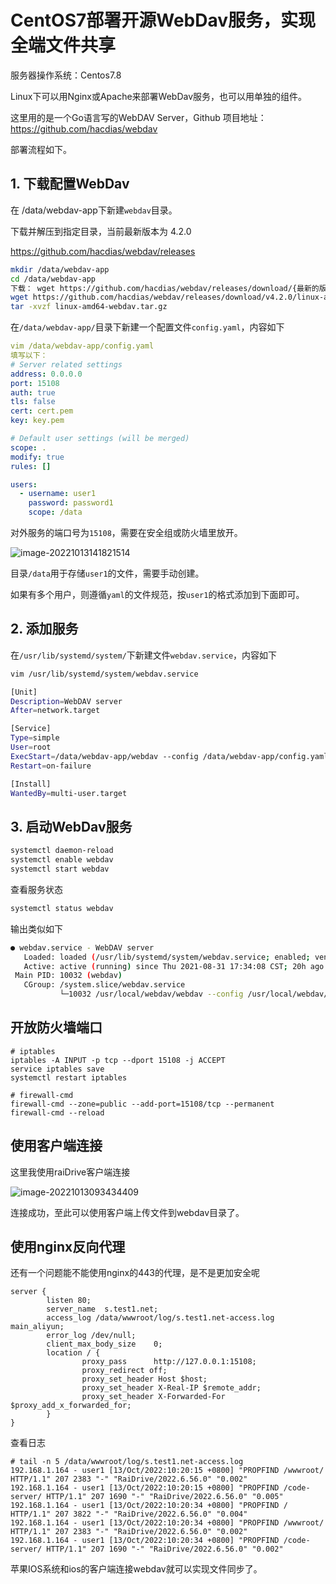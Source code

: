 # CentOS7部署开源WebDav服务，实现全端文件共享

服务器操作系统：Centos7.8

Linux下可以用Nginx或Apache来部署WebDav服务，也可以用单独的组件。

这里用的是一个Go语言写的WebDAV Server，Github 项目地址：https://github.com/hacdias/webdav

部署流程如下。

## 1. 下载配置WebDav

在 /data/webdav-app下新建`webdav`目录。

下载并解压到指定目录，当前最新版本为 4.2.0

https://github.com/hacdias/webdav/releases

```bash
mkdir /data/webdav-app
cd /data/webdav-app
下载： wget https://github.com/hacdias/webdav/releases/download/{最新的版本号}/linux-amd64-webdav.tar.gz
wget https://github.com/hacdias/webdav/releases/download/v4.2.0/linux-amd64-webdav.tar.gz
tar -xvzf linux-amd64-webdav.tar.gz
```

在`/data/webdav-app/`目录下新建一个配置文件`config.yaml`，内容如下

```yaml
vim /data/webdav-app/config.yaml
填写以下：
# Server related settings
address: 0.0.0.0
port: 15108
auth: true
tls: false
cert: cert.pem
key: key.pem

# Default user settings (will be merged)
scope: .
modify: true
rules: []

users:
  - username: user1
    password: password1
    scope: /data
```

对外服务的端口号为`15108`，需要在安全组或防火墙里放开。

![image-20221013141821514](https://imgoss.xgss.net/picgo/image-20221013141821514.png?aliyun)

目录`/data`用于存储`user1`的文件，需要手动创建。

如果有多个用户，则遵循`yaml`的文件规范，按`user1`的格式添加到下面即可。

## 2. 添加服务

在`/usr/lib/systemd/system/`下新建文件`webdav.service`，内容如下

```bash
vim /usr/lib/systemd/system/webdav.service

[Unit]
Description=WebDAV server
After=network.target

[Service]
Type=simple
User=root
ExecStart=/data/webdav-app/webdav --config /data/webdav-app/config.yaml
Restart=on-failure

[Install]
WantedBy=multi-user.target
```

## 3. 启动WebDav服务

```bash
systemctl daemon-reload
systemctl enable webdav
systemctl start webdav
```

查看服务状态

```bash
systemctl status webdav
```

输出类似如下

```bash
● webdav.service - WebDAV server
   Loaded: loaded (/usr/lib/systemd/system/webdav.service; enabled; vendor preset: disabled)
   Active: active (running) since Thu 2021-08-31 17:34:08 CST; 20h ago
 Main PID: 10032 (webdav)
   CGroup: /system.slice/webdav.service
           └─10032 /usr/local/webdav/webdav --config /usr/local/webdav/config.yaml
```



## 开放防火墙端口

```
# iptables
iptables -A INPUT -p tcp --dport 15108 -j ACCEPT
service iptables save
systemctl restart iptables

# firewall-cmd
firewall-cmd --zone=public --add-port=15108/tcp --permanent
firewall-cmd --reload
```



## 使用客户端连接

这里我使用raiDrive客户端连接

![image-20221013093434409](https://imgoss.xgss.net/picgo/image-20221013093434409.png?aliyun)

连接成功，至此可以使用客户端上传文件到webdav目录了。

## 使用nginx反向代理

还有一个问题能不能使用nginx的443的代理，是不是更加安全呢

```
server {
        listen 80;
        server_name  s.test1.net;
        access_log /data/wwwroot/log/s.test1.net-access.log main_aliyun;
        error_log /dev/null;
        client_max_body_size    0;
		location / {
                proxy_pass      http://127.0.0.1:15108;
                proxy_redirect off;
                proxy_set_header Host $host;
                proxy_set_header X-Real-IP $remote_addr;
                proxy_set_header X-Forwarded-For $proxy_add_x_forwarded_for;
        }	
}
```



查看日志

```
# tail -n 5 /data/wwwroot/log/s.test1.net-access.log
192.168.1.164 - user1 [13/Oct/2022:10:20:15 +0800] "PROPFIND /wwwroot/ HTTP/1.1" 207 2383 "-" "RaiDrive/2022.6.56.0" "0.002"
192.168.1.164 - user1 [13/Oct/2022:10:20:15 +0800] "PROPFIND /code-server/ HTTP/1.1" 207 1690 "-" "RaiDrive/2022.6.56.0" "0.005"
192.168.1.164 - user1 [13/Oct/2022:10:20:34 +0800] "PROPFIND / HTTP/1.1" 207 3822 "-" "RaiDrive/2022.6.56.0" "0.004"
192.168.1.164 - user1 [13/Oct/2022:10:20:34 +0800] "PROPFIND /wwwroot/ HTTP/1.1" 207 2383 "-" "RaiDrive/2022.6.56.0" "0.002"
192.168.1.164 - user1 [13/Oct/2022:10:20:34 +0800] "PROPFIND /code-server/ HTTP/1.1" 207 1690 "-" "RaiDrive/2022.6.56.0" "0.002"
```



苹果IOS系统和ios的客户端连接webdav就可以实现文件同步了。

